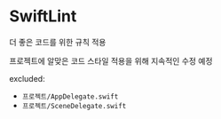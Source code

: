 # SwiftLint

더 좋은 코드를 위한 규칙 적용

프로젝트에 알맞은 코드 스타일 적용을 위해 지속적인 수정 예정

excluded:
  - `프로젝트/AppDelegate.swift`  
  - `프로젝트/SceneDelegate.swift`

